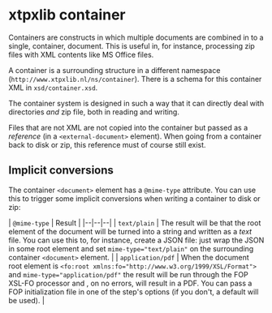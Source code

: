 # xtpxlib container

Containers are constructs in which multiple documents are combined in to a single, container, document. This is useful in, for instance, processing zip files with XML contents like MS Office files.

A container is a surrounding structure in a different namespace (`http://www.xtpxlib.nl/ns/container`). There is a schema for this container XML in `xsd/container.xsd`. 

The container system is designed in such a way that it can directly deal with directories *and* zip file, both in reading and writing. 

Files that are not XML are not copied into the container but passed as a *reference* (in a `<external-document>` element). When going from a container back to disk or zip, this reference must of course still exist. 

## Implicit conversions

The container `<document>` element has a `@mime-type` attribute. You can use this to trigger some implicit conversions when writing a container to disk or zip:

| `@mime-type` | Result |
|--|--|--|
| `text/plain` | The result will be that the root element of the document will be turned into a string and written as a *text* file. You can use this to, for instance, create a JSON file: just wrap the JSON in some root element and set `mime-type="text/plain"` on the surrounding container `<document>` element.  |
| `application/pdf` | When the document root element is `<fo:root xmlns:fo="http://www.w3.org/1999/XSL/Format">` and `mime-type="application/pdf"` the result will be run through the FOP XSL-FO processor and , on no errors, will result in a PDF. You can pass a FOP initialization file in one of the step's options (if you don't, a default will be used). | 

